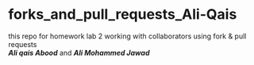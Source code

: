 # forks_and_pull_requests_Ali-Qais
this repo for homework lab 2 working with collaborators using fork & pull requests  
***Ali qais Abood*** and ***Ali Mohammed Jawad***
